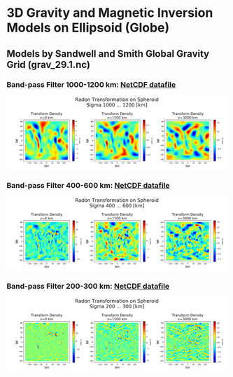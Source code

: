 # 3D Gravity and Magnetic Inversion Models on Ellipsoid (Globe)

## Models by Sandwell and Smith Global Gravity Grid (grav_29.1.nc)

### Band-pass Filter 1000-1200 km: [NetCDF datafile](Sandwell_Smith_grav_29.1/RadonSpheroid_Sigma1000_1200km.nc)
![](Sandwell_Smith_grav_29.1/Radon%20Transformation%20on%20Spheroid.%20Sigma%201000_1200%20%5Bkm%5D.jpg)

### Band-pass Filter 400-600 km: [NetCDF datafile](Sandwell_Smith_grav_29.1/RadonSpheroid_Sigma400_600km.nc)
![](Sandwell_Smith_grav_29.1/Radon%20Transformation%20on%20Spheroid.%20Sigma%20400_600%20%5Bkm%5D.jpg)

### Band-pass Filter 200-300 km: [NetCDF datafile](Sandwell_Smith_grav_29.1/RadonSpheroid_Sigma200_300km.nc)
![](Sandwell_Smith_grav_29.1/Radon%20Transformation%20on%20Spheroid.%20Sigma%20200_300%20%5Bkm%5D.jpg)
